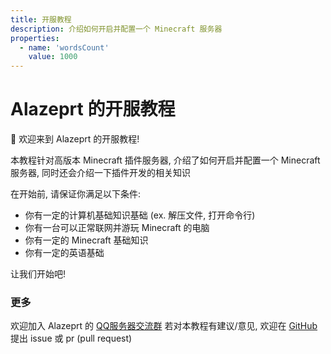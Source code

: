 ```yaml
---
title: 开服教程
description: 介绍如何开启并配置一个 Minecraft 服务器
properties:
  - name: 'wordsCount'
    value: 1000
---
```



# Alazeprt 的开服教程

👏 欢迎来到 Alazeprt 的开服教程!

本教程针对高版本 Minecraft 插件服务器, 介绍了如何开启并配置一个 Minecraft 服务器, 同时还会介绍一下插件开发的相关知识

在开始前, 请保证你满足以下条件:
- 你有一定的计算机基础知识基础 (ex. 解压文件, 打开命令行)
- 你有一台可以正常联网并游玩 Minecraft 的电脑
- 你有一定的 Minecraft 基础知识
- 你有一定的英语基础

让我们开始吧!

### 更多

欢迎加入 Alazeprt 的 [QQ服务器交流群](https://qm.qq.com/q/jGROgRUszC)
若对本教程有建议/意见, 欢迎在 [GitHub](https://github.com/alazeprt/mcserver-wiki) 提出 issue 或 pr (pull request)

